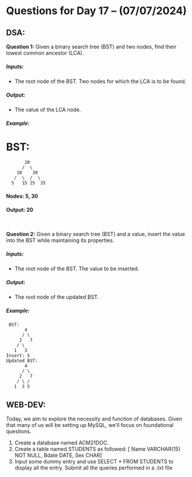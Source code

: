 # Questions for Day 17 – (07/07/2024)
## DSA:
**Question 1:** 
Given a binary search tree (BST) and two nodes, find their lowest common ancestor (LCA).
##### Inputs:
-	The root node of the BST.
Two nodes for which the LCA is to be found.
##### Output:
-	The value of the LCA node.
##### Example:
# BST:
```
       20
      /  \
    10    30
   /  \  /  \
  5   15 25  35
 ```
#### Nodes: 5, 30
#### Output: 20
<br>

**Question 2:** 
Given a binary search tree (BST) and a value, insert the value into the BST while maintaining its properties.
##### Inputs:
-	The root node of the BST.
The value to be inserted.
##### Output:
- The root node of the updated BST.
##### Example:
```
 BST:
       4
      / \
     2   7
    / \
   1   3
Insert: 5
Updated BST:
       4
      / \
     2   7
    / \ /
   1  3 5
```








## WEB-DEV:
Today, we aim to explore the necessity and function of databases. Given that many of us will be setting up MySQL, we'll focus on foundational questions.
1.	Create a database named ACM21DOC.
2.	Create a table named STUDENTS as followed:
[ Name VARCHAR(15) NOT NULL, Bdate DATE, Sex CHAR]
3.	Input some dummy entry and use SELECT * FROM STUDENTS to display all the entry.
Submit all the queries performed in a .txt file



